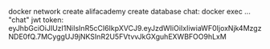 docker network create alifacademy
create database chat: docker exec ... "chat"
jwt token:
eyJhbGciOiJIUzI1NiIsInR5cCI6IkpXVCJ9.eyJzdWIiOiIxIiwiaWF0IjoxNjk4MzgzNDE0fQ.7MCyggUJ9jNKSInR2U5FVtvvJkGXguhEXWBFOO9hLxM
